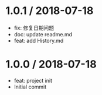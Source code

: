 
1.0.1 / 2018-07-18
==================

  * fix: 修复日期问题
  * doc: update readme.md
  * feat: add History.md

1.0.0 / 2018-07-18
==================

  * feat: project init
  * Initial commit
